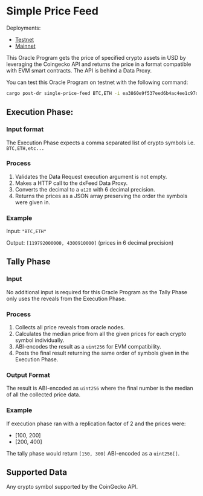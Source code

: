 # Simple Price Feed

Deployments:
- [Testnet](https://testnet.explorer.seda.xyz/oracle-programs/ea3860e9f537eed6b4ac4ee1c97dea0fd1b7e33a29afaa846ad29671ddaa194e)
- [Mainnet](https://explorer.seda.xyz/oracle-programs/ae31c9c4026d259cabab6df4e012f4837175fa27572c49e313337516f971772a)

This Oracle Program gets the price of specified crypto assets in USD by leveraging the Coingecko API and returns the price in a format compatible with EVM smart contracts. The API is behind a Data Proxy.

You can test this Oracle Program on testnet with the following command:

```sh
cargo post-dr single-price-feed BTC,ETH -i ea3860e9f537eed6b4ac4ee1c97dea0fd1b7e33a29afaa846ad29671ddaa194e
```

## Execution Phase:

### Input format

The Execution Phase expects a comma separated list of crypto symbols i.e. `BTC,ETH,etc...`

### Process

1. Validates the Data Request execution argument is not empty.
2. Makes a HTTP call to the dxFeed Data Proxy.
3. Converts the decimal to a `u128` with 6 decimal precision.
4. Returns the prices as a JSON array preserving the order the symbols were given in.

### Example

Input: `"BTC,ETH"`

Output: `[119792000000, 4300910000]` (prices in 6 decimal precision)

## Tally Phase

### Input

No additional input is required for this Oracle Program as the Tally Phase only uses the reveals from the Execution Phase.

### Process

1. Collects all price reveals from oracle nodes.
1. Calculates the median price from all the given prices for each crypto symbol individually.
1. ABI-encodes the result as a `uint256` for EVM compatibility.
1. Posts the final result returning the same order of symbols given in the Execution Phase.

### Output Format

The result is ABI-encoded as `uint256` where the final number is the median of all the collected price data.

### Example

If execution phase ran with a replication factor of 2 and the prices were:
- [100, 200]
- [200, 400]

The tally phase would return `[150, 300]` ABI-encoded as a `uint256[]`.

## Supported Data

Any crypto symbol supported by the CoinGecko API.